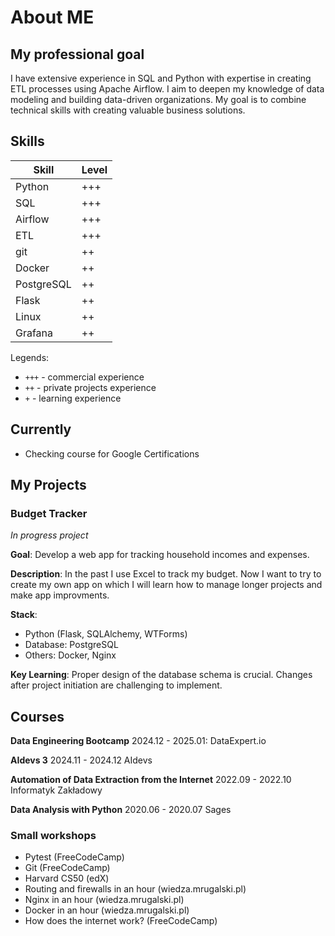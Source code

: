# About ME

## My professional goal
I have extensive experience in SQL and Python with expertise in creating ETL processes using Apache Airflow.
I aim to deepen my knowledge of data modeling and building data-driven organizations. My goal is to combine technical skills with creating valuable business solutions.

## Skills
| Skill      | Level |
| ---------- | ----- |
| Python     | +++   |
| SQL        | +++   |
| Airflow    | +++   |
| ETL        | +++   |
| git        | ++    |
| Docker     | ++    |
| PostgreSQL | ++    |
| Flask      | ++    |
| Linux      | ++    |
| Grafana    | ++    |


Legends:
- `+++` - commercial experience
- `++`  - private projects experience
- `+`   - learning experience

## Currently
- Checking course for Google Certifications

## My Projects

### Budget Tracker
*In progress project*

**Goal**: Develop a web app for tracking household incomes and expenses.

**Description**: 
In the past I use Excel to track my budget. Now I want to try to create my own app on which I will learn how to manage longer projects and make app improvments.

**Stack**:
- Python (Flask, SQLAlchemy, WTForms)
- Database: PostgreSQL
- Others: Docker, Nginx

**Key Learning**: Proper design of the database schema is crucial. Changes after project initiation are challenging to implement.


## Courses
**Data Engineering Bootcamp**
2024.12 - 2025.01: 
DataExpert.io 

**AIdevs 3**
2024.11 - 2024.12
AIdevs 

**Automation of Data Extraction from the Internet**
2022.09 - 2022.10 
Informatyk Zakładowy

**Data Analysis with Python**
2020.06 - 2020.07 
Sages 

### Small workshops
- Pytest (FreeCodeCamp)
- Git (FreeCodeCamp)
- Harvard CS50 (edX)
- Routing and firewalls in an hour (wiedza.mrugalski.pl)
- Nginx in an hour (wiedza.mrugalski.pl)
- Docker in an hour (wiedza.mrugalski.pl)
- How does the internet work? (FreeCodeCamp)